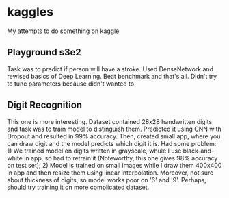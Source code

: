 # kaggles
My attempts to do something on kaggle

## Playground s3e2
Task was to predict if person will have a stroke. Used DenseNetwork and rewised basics of Deep Learning. Beat benchmark and that's all. Didn't try to tune parameters because didn't wanted to.

## Digit Recognition
This one is more interesting. Dataset contained 28x28 handwritten digits and task was to train model to distinguish them. Predicted it using CNN with Dropout and resulted in 99% accuracy.
Then, created small app, where you can draw digit and the model predicts which digit it is. Had some problem: 1) We trained model on digits written in grayscale, whule I use black-and-white in app, so had to retrain it (Noteworthy, this one gives 98% accuracy on test set); 2) Model is trained on small images while I draw them 400x400 in app and then resize them using linear interpolation. Moreover, not sure about thickness of digits, so model works poor on '6' and '9'. Perhaps, should try training it on more complicated dataset.
